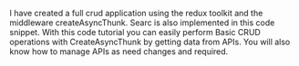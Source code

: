 
I have created a full crud application using the redux toolkit and the middleware createAsyncThunk.
Searc is also implemented in this code snippet.
With this code tutorial you can easily perform Basic CRUD operations with CreateAsyncThunk by getting data from APIs.
You will also know how to manage APIs as need changes and required.
